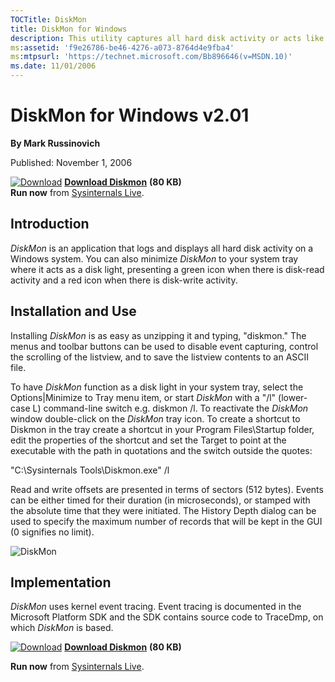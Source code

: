 ```yaml
--- 
TOCTitle: DiskMon
title: DiskMon for Windows
description: This utility captures all hard disk activity or acts like a software disk activity light in your system tray.
ms:assetid: 'f9e26786-be46-4276-a073-8764d4e9fba4'
ms:mtpsurl: 'https://technet.microsoft.com/Bb896646(v=MSDN.10)'
ms.date: 11/01/2006
---
```


DiskMon for Windows v2.01
=========================

**By Mark Russinovich**

Published: November 1, 2006

[![Download](/media/landing/sysinternals/download_sm.png)](https://download.sysinternals.com/files/DiskMon.zip) [**Download Diskmon**](https://download.sysinternals.com/files/DiskMon.zip) **(80 KB)**  
**Run now** from [Sysinternals Live](https://live.sysinternals.com/Diskmon.exe).

## Introduction

*DiskMon* is an application that logs and displays all hard disk
activity on a Windows system. You can also minimize *DiskMon* to your
system tray where it acts as a disk light, presenting a green icon when
there is disk-read activity and a red icon when there is disk-write
activity.

## Installation and Use

Installing *DiskMon* is as easy as unzipping it and typing, "diskmon."
The menus and toolbar buttons can be used to disable event capturing,
control the scrolling of the listview, and to save the listview contents
to an ASCII file.

To have *DiskMon* function as a disk light in your system tray, select
the Options|Minimize to Tray menu item, or start *DiskMon* with a "/l"
(lower-case L) command-line switch e.g. diskmon /l. To reactivate the
*DiskMon* window double-click on the *DiskMon* tray icon. To create a
shortcut to Diskmon in the tray create a shortcut in your Program
Files\\Startup folder, edit the properties of the shortcut and set the
Target to point at the executable with the path in quotations and the
switch outside the quotes:

"C:\\Sysinternals Tools\\Diskmon.exe" /l

Read and write offsets are presented in terms of sectors (512 bytes).
Events can be either timed for their duration (in microseconds), or
stamped with the absolute time that they were initiated. The History
Depth dialog can be used to specify the maximum number of records that
will be kept in the GUI (0 signifies no limit).

![DiskMon](/media/landing/sysinternals/DiskMon.gif)

## Implementation

*DiskMon* uses kernel event tracing. Event tracing is documented in the
Microsoft Platform SDK and the SDK contains source code to TraceDmp, on
which *DiskMon* is based.

[![Download](/media/landing/sysinternals/download_sm.png)](https://download.sysinternals.com/files/DiskMon.zip) [**Download Diskmon**](https://download.sysinternals.com/files/DiskMon.zip) **(80 KB)** 

**Run now** from [Sysinternals Live](https://live.sysinternals.com/Diskmon.exe).
